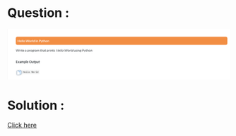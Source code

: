 # Question :
![hello python](https://github.com/prabhu30/coding/blob/main/Edyst/Python%20-%20Intro%20to%20Advanced/01_hello%20python/image.png)

# Solution :
[Click here](https://github.com/prabhu30/coding/tree/main/Edyst/Python%20-%20Intro%20to%20Advanced/01_hello%20python/solution.py)

